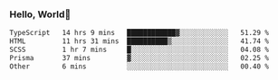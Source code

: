 
### Hello, World🐤

<!--START_SECTION:waka-->

```txt
TypeScript   14 hrs 9 mins   ████████████▓░░░░░░░░░░░░   51.29 %
HTML         11 hrs 31 mins  ██████████▒░░░░░░░░░░░░░░   41.74 %
SCSS         1 hr 7 mins     █░░░░░░░░░░░░░░░░░░░░░░░░   04.08 %
Prisma       37 mins         ▓░░░░░░░░░░░░░░░░░░░░░░░░   02.25 %
Other        6 mins          ░░░░░░░░░░░░░░░░░░░░░░░░░   00.40 %
```

<!--END_SECTION:waka-->

